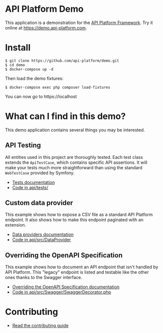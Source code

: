 API Platform Demo
=================

This application is a demonstration for the [API Platform Framework](https://api-platform.com).
Try it online at <https://demo.api-platform.com>.

Install
=======

    $ git clone https://github.com/api-platform/demo.git
    $ cd demo
    $ docker-compose up -d

Then load the demo fixtures:

    $ docker-compose exec php composer load-fixtures

You can now go to https://localhost

What can I find in this demo? 
=============================

This demo application contains several things you may be interested.   

API Testing
-----------

All entities used in this project are thoroughly tested. Each test class extends
the `ApiTestCase`, which contains specific API assertions. It will make your tests
much more straightforward than using the standard `WebTestCase` provided by Symfony.

* [Tests documentation](https://api-platform.com/docs/core/testing/)
* [Code in api/tests/](api/tests)

Custom data provider
--------------------

This example shows how to expose a CSV file as a standard API Platform endpoint.
It also shows how to make this endpoint paginated with an extension.

* [Data providers documentation](https://api-platform.com/docs/core/data-providers/)
* [Code in api/src/DataProvider](api/src/DataProvider)

Overriding the OpenAPI Specification
------------------------------------

This example shows how to document an API endpoint that isn't handled by API Platform.
This "legacy" endpoint is listed and testable like the other ones thanks to the
Swagger interface.
 
* [Overriding the OpenAPI Specification documentation](https://api-platform.com/docs/core/swagger/#overriding-the-openapi-specification)
* [Code in api/src/Swagger/SwaggerDecorator.php](api/src/Swagger/SwaggerDecorator.php)

Contributing
============

* [Read the contributing guide](.github/CONTRIBUTING.md)
